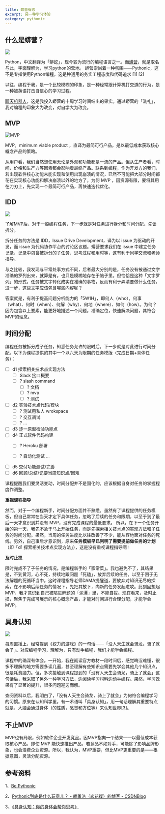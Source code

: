 ```yaml
---
title: 蟒营有感
excerpt: 另一种学习体验
category: pythonic
---
```


## 什么是蟒营？

![](C:\Users\1\Documents\GitHub\xuan18.github.io\assets\images\www101camp.jpg)

Python，中文翻译为「蟒蛇」，现今较为流行的编程语言之一。而[蟒营](https://101.camp/)，就是取名与此，字面理解为，学习python的营地。 蟒营崇尚着一种氛围——Pythonic，这不是专指使用Python编程，这是种通用的务实工程态度和代码追求 [1] [2]

以往，编程于我，是一个比较模糊的印象，是一种经常跟计算机打交道的行为，是一种被英语打击自信心的学习过程。

[聊天机器人](https://soberbot-with-chatterbot.herokuapp.com/)，这是我投入蟒营的十周学习时间结出的果实。通过蟒营的「洗礼」，我对编程的印象大为改变，对自学大为改变。

## MVP

![MVP](C:\Users\1\Documents\GitHub\xuan18.github.io\assets\images\MVP.png)

MVP，minimum viable product ，直译为最简可行产品，是以最低成本获取核心概念产品的策略。

从用户看，我们当然想使用无论是外观和功能都是一流的产品。但从生产者看，时间，价格和生产力等因素都会影响着最终产品。联系到编程，作为开发方的我们，若出现软件核心功能未能实现和使用出现崩溃的情况，已然不可能把大部分时间都花在实现核心功能和解决崩溃以外的地方了。为何 MVP ，因资源有限，要将其用在刀刃上，先实现一个最简可行产品，再快速迭代优化。

 ## IDD

![](C:\Users\1\Documents\GitHub\xuan18.github.io\assets\images\issue.png)

了解MVP后，对于一般编程任务，下一步就是对任务进行拆分和时间分配，先谈拆分。

拆分任务的方法是 IDD，Issue Drive Development，译为以 issue 为驱动的开发，而 issue 为代码协作平台的讨论区议题。蟒营要求我们在 issue 中建立任务记录，记录中包含被拆分的子任务、思考过程和用时等，这有利于同学交流和老师指导。

与之比较，我发现与平常处事方式不同，后者最大分别的是，任务没有被通过文字准确的罗列出来，就算是有，也只是模糊地存在于脑子里。但恰恰是这种「文字罗列」的形式，任务被文字转化成实在准确的事物，反而有利于弄清要做什么任务。进一步，这些文字应该包含哪些内容呢？

答案就是，有利于提高问题分析能力的「5W1H」，即何人（who），何事（what）、何时（when）、何解（why）、何地（where）、如何（how）。为何？因为包含以上要素，能更好地描述一个问题，准确定位，快速解决问题，其符合MVP的理念。

## 时间分配

编程任务被拆分成子任务，知悉任务允许的限时后，下一步就是对此进行时间分配。以下为课程提供的其中一个以六天为限期的任务模版（完成日期+具体任务）：

- [ ] d1 探索相关技术点实现方法
  - [ ] Slack 接口概要
  - [ ] ? slash command
    - [ ] ? 文档
    - [ ] ? mvp
    - [ ] ? 测试
- [ ] d2 实验技术点代码/模块
  - [ ] ? 测试用私人 wrokspace
  - [ ] ? 交互调试
  - [ ] ? ...        
- [ ] d3 逐一原型检验功能点
- [ ] d4 正式软件代码构建
  - [ ] ? Heroku 部署
  
  - [ ] ? 自动化测试
    ... 
- [ ] d5 交付功能测试/完善
- [ ] d6 回顾/总结/记要当周知识点/困难

课程提醒我们要灵活变动，时间分配并不是固化的，应该根据自身对任务的掌握程度作调整。

**重视课程指导**

然而，对于一个编程新手，时间分配方面并不熟悉，虽然有了课程提供的任务模板，但自己常常在当天才定下具体任务，忽略了后续的任务和限期，以至于到了最后一天才意识到并没有 MVP，没有完成课程的最低要求。 所以，在下一个任务开始的第一天，我先不急于马上开始任务，而是先探索相关技术点的实现方法和子任务的时间分配。果然，当周的任务进度比以往改善了不少，能从容地面对任务的死线。另外，自己事后才意识到，原来**任务模板早已列明了需要提前做任务的计划**（即「d1 探索相关技术点实现方法」），这是没有重视课程指导啊！

**及时止损**

限时完成不了子任务的情况，是编程新手的「家常菜」。我也避免不了，其结果是，不到黄河，心不死，持续地跟问题「死磕」，放弃后续的任务，以至于困于无法解题的死循环当中。这时课程指导老师DAMA提醒道，要放弃对知识无尽的探索，在不影响后续任务的情况下，先把其放下，向新的任务发起进攻。此刻回想起 MVP，我才意识到自己被陷进解题的「泥潭」里，不能自拔。现在看来，及时止损，聚焦于完成可展示的核心概念产品，才能对时间进行合理分配，才能学会MVP。

## 具身认知

![](C:\Users\1\Documents\GitHub\xuan18.github.io\assets\images\nobody-does-until-they-ride-a-dragon.jpg)

每周直播上，经常提到《权力的游戏》的一句话——「没人天生就会骑龙，骑了就会了」。对应编程学习，理解为，只有动手编程，我们才能学会编程。

课程中的确深有体会。一开始，我在阅读官方教材一段时间后，感觉晦涩难懂，很多不理解的地方需要多读几遍，甚至理解有些知识点需要先学会其他几个知识点，很是耗费脑力。但，多次接触到课程提到的「没有人天生会骑龙，骑上了就会」这句话后，我采取了另外一种学习方法，边阅读学习材料边动手编程。果然，学习效果有了显著的提升，很多问题迎刃而解。

查阅资料以后，我明白了，「没有人天生会骑龙，骑上了就会」为何符合编程学习的习惯。原来在认知科学里，有一术语叫「具身认知」，用一句话理解其重要特点就是，大脑会通过身体（的性质，感觉和方位等）来认知世界[3]。

## 不止MVP

MVP也有局限，例如软件企业开发竞品。因MVP指向一个结果——以最低成本获取核心产品，即使 MVP 能快速推出产品，若竞品不如对手，可能除了影响品牌形象，也会浪费企业资源。所以，我认为，MVP重要，但比MVP更重要的是——根据意图，灵活分配资源。

## 参考资料

1、[Be Pythonic](http://pythonic.zoomquiet.top/data/20100114215406/index.html)

2、[Pythonic到底是什么玩意儿？ - 赖勇浩（恋花蝶）的博客 - CSDNBlog](http://pythonic.zoomquiet.top/data/20080916221512/index.html)

3、[《具身认知：你的身体会帮你思考》](https://mp.weixin.qq.com/s/lJzOc7geT2P7Ai4zATWrfQ)